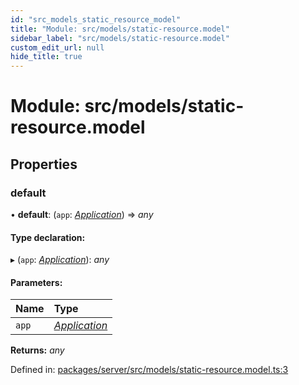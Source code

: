 ```yaml
---
id: "src_models_static_resource_model"
title: "Module: src/models/static-resource.model"
sidebar_label: "src/models/static-resource.model"
custom_edit_url: null
hide_title: true
---
```


# Module: src/models/static-resource.model

## Properties

### default

• **default**: (`app`: [*Application*](src_declarations.md#application)) => *any*

#### Type declaration:

▸ (`app`: [*Application*](src_declarations.md#application)): *any*

#### Parameters:

Name | Type |
:------ | :------ |
`app` | [*Application*](src_declarations.md#application) |

**Returns:** *any*

Defined in: [packages/server/src/models/static-resource.model.ts:3](https://github.com/xr3ngine/xr3ngine/blob/66a84a950/packages/server/src/models/static-resource.model.ts#L3)

